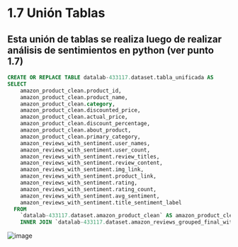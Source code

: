 # **1.7 Unión Tablas**


## **Esta unión de tablas se realiza luego de realizar análisis de sentimientos en python (ver punto 1.7)**

```sql
CREATE OR REPLACE TABLE datalab-433117.dataset.tabla_unificada AS
SELECT
    amazon_product_clean.product_id,
    amazon_product_clean.product_name,
    amazon_product_clean.category,
    amazon_product_clean.discounted_price,
    amazon_product_clean.actual_price,
    amazon_product_clean.discount_percentage,
    amazon_product_clean.about_product,
    amazon_product_clean.primary_category,
    amazon_reviews_with_sentiment.user_names,
    amazon_reviews_with_sentiment.user_count,
    amazon_reviews_with_sentiment.review_titles,
    amazon_reviews_with_sentiment.review_content,
    amazon_reviews_with_sentiment.img_link,
    amazon_reviews_with_sentiment.product_link,
    amazon_reviews_with_sentiment.rating,
    amazon_reviews_with_sentiment.rating_count,
    amazon_reviews_with_sentiment.avg_sentiment,
    amazon_reviews_with_sentiment.title_sentiment_label
  FROM
    `datalab-433117.dataset.amazon_product_clean` AS amazon_product_clean
    INNER JOIN `datalab-433117.dataset.amazon_reviews_grouped_final_with_sentiment` AS amazon_reviews_with_sentiment ON amazon_product_clean.product_id = amazon_reviews_with_sentiment.product_id;
```

![image](https://github.com/user-attachments/assets/3fcf1024-2105-49ca-bbff-56c10bb6b30e)




```sql
```

